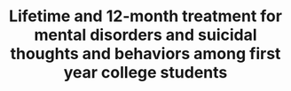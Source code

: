 --- 
abstract: '' 
authors: 
 - R Bruffaerts
 -  P Mortier
 -  RP Auerbach
 -  J Alonso
 -  AE Hermosillo De la Torre
 -  ...
doi: '' 
featured: false 
publication: '*International journal of methods in psychiatric research*, 83' 
publication_short: '' 
publishDate: '2019-01-01' 
title: 'Lifetime and 12‐month treatment for mental disorders and suicidal thoughts and behaviors among first year college students' 
url_code: '' 
url_dataset: '' 
url_pdf: '' 
url_poster: '' 
url_project: '' 
url_slides: '' 
url_source: '' 
url_video: '' 
---